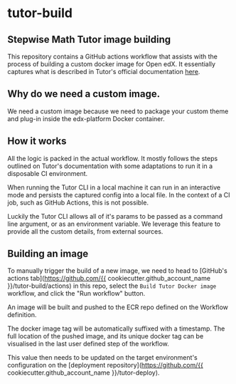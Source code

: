 # tutor-build
## Stepwise Math Tutor image building

This repository contains a GitHub actions workflow that assists with the process of building a custom docker image for Open edX. It essentially captures what is described in Tutor's official documentation [here](https://docs.tutor.overhang.io/configuration.html#custom-open-edx-docker-image).

## Why do we need a custom image.
We need a custom image because we need to package your custom theme and plug-in inside the edx-platform Docker container.

## How it works
All the logic is packed in the actual workflow. It mostly follows the steps outlined on Tutor's documentation with some
adaptations to run it in a disposable CI environment.

When running the Tutor CLI in a local machine it can run in an interactive mode and persists the captured config into a local file.
In the context of a CI job, such as GitHub Actions, this is not possible.

Luckily the Tutor CLI allows all of it's params to be passed as a command line argument, or as an environment variable.
We leverage this feature to provide all the custom details, from external sources.

## Building an image
To manually trigger the build of a new image, we need to head to [GitHub's actions tab](https://github.com/{{ cookiecutter.github_account_name }}/tutor-build/actions)
in this repo, select the `Build Tutor Docker image` workflow, and click the "Run workflow" button.

An image will be built and pushed to the ECR repo defined on the Workflow definition.

The docker image tag will be automatically suffixed with a timestamp. The full location of the pushed image, and its
unique docker tag can be visualised in the last user defined step of the workflow.

This value then needs to be updated on the target environment's configuration on the [deployment repository](https://github.com/{{ cookiecutter.github_account_name }}/tutor-deploy).

